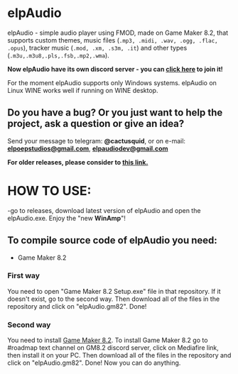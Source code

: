 # elpAudio
elpAudio - simple audio player using FMOD, made on Game Maker 8.2, that supports custom themes, music files (`.mp3, .midi, .wav, .ogg, .flac, .opus`), tracker music (`.mod, .xm, .s3m, .it`) and other types (`.m3u,.m3u8,.pls,.fsb,.mp2,.wma`).

**Now elpAudio have its own discord server - you can <a href="https://discord.gg/n64mcGT6Sr">click here</a> to join it!**

For the moment elpAudio supports only Windows systems. 
elpAudio on Linux WINE works well if running on WINE desktop.

## Do you have a bug? Or you just want to help the project, ask a question or give an idea? 
Send your message to telegram: **@cactusquid**, or on e-mail: **elpoepstudios@gmail.com**, **elpaudiodev@gmail.com**

****For older releases, please consider to <a href='https://github.com/elpoeprod/elpAudio/releases'>this link.</a>****

# HOW TO USE:
-go to releases, download latest version of elpAudio and open the elpAudio.exe. Enjoy the "new **WinAmp**"!

## To compile source code of elpAudio you need:
  - Game Maker 8.2

### First way
You need to open "Game Maker 8.2 Setup.exe" file in that repository. If it doesn't exist, go to the second way.
Then download all of the files in the repository and click on "elpAudio.gm82". Done!

### Second way
You need to install <a href="https://discord.gg/CMZKMS4NHM">Game Maker 8.2</a>.
To install Game Maker 8.2 go to #roadmap text channel on GM8.2 discord server, click on Mediafire link, then install it on your PC.
Then download all of the files in the repository and click on "elpAudio.gm82". Done! Now you can do anything.

